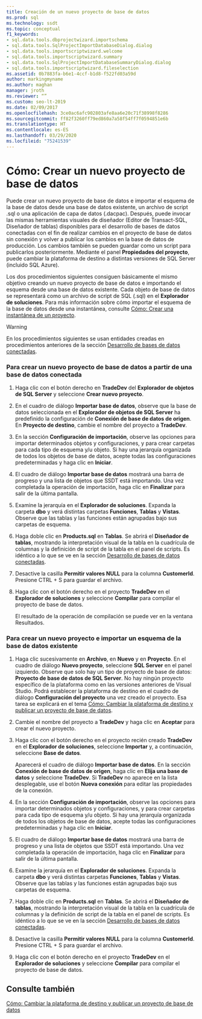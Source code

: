 ```yaml
---
title: Creación de un nuevo proyecto de base de datos
ms.prod: sql
ms.technology: ssdt
ms.topic: conceptual
f1_keywords:
- sql.data.tools.dbprojectwizard.importschema
- sql.data.tools.SqlProjectImportDatabaseDialog.dialog
- sql.data.tools.importscriptwizard.welcome
- sql.data.tools.importscriptwizard.summary
- sql.data.tools.SqlProjectImportDatabaseSummaryDialog.dialog
- sql.data.tools.importscriptwizard.fileselection
ms.assetid: 0b7883fa-b6e1-4ccf-b1d8-f522fd03a59d
author: markingmyname
ms.author: maghan
manager: jroth
ms.reviewer: “”
ms.custom: seo-lt-2019
ms.date: 02/09/2017
ms.openlocfilehash: 3ce0ac6afc902803afe8aa6e20c71f38998f8286
ms.sourcegitcommit: ff82f3260ff79ed860a7a58f54ff7f0594851e6b
ms.translationtype: HT
ms.contentlocale: es-ES
ms.lasthandoff: 03/29/2020
ms.locfileid: "75241539"
---
```

# <a name="how-to-create-a-new-database-project"></a>Cómo: Crear un nuevo proyecto de base de datos

Puede crear un nuevo proyecto de base de datos e importar el esquema de la base de datos desde una base de datos existente, un archivo de script .sql o una aplicación de capa de datos (.dacpac). Después, puede invocar las mismas herramientas visuales de diseñador (Editor de Transact\-SQL, Diseñador de tablas) disponibles para el desarrollo de bases de datos conectadas con el fin de realizar cambios en el proyecto de base de datos sin conexión y volver a publicar los cambios en la base de datos de producción. Los cambios también se pueden guardar como un script para publicarlos posteriormente. Mediante el panel **Propiedades del proyecto**, puede cambiar la plataforma de destino a distintas versiones de SQL Server (incluido SQL Azure).  
  
Los dos procedimientos siguientes consiguen básicamente el mismo objetivo creando un nuevo proyecto de base de datos e importando el esquema desde una base de datos existente. Cada objeto de base de datos se representará como un archivo de script de SQL (.sql) en el **Explorador de soluciones**. Para más información sobre cómo importar el esquema de la base de datos desde una instantánea, consulte [Cómo: Crear una instantánea de un proyecto](../ssdt/how-to-create-a-snapshot-of-a-project.md).  
  
> [!WARNING]  
> En los procedimientos siguientes se usan entidades creadas en procedimientos anteriores de la sección [Desarrollo de bases de datos conectadas](../ssdt/connected-database-development.md).  
  
### <a name="to-create-a-new-database-project-off-a-connected-database"></a>Para crear un nuevo proyecto de base de datos a partir de una base de datos conectada  
  
1.  Haga clic con el botón derecho en **TradeDev** del **Explorador de objetos de SQL Server** y seleccione **Crear nuevo proyecto**.  
  
2.  En el cuadro de diálogo **Importar base de datos**, observe que la base de datos seleccionada en el **Explorador de objetos de SQL Server** ha predefinido la configuración de **Conexión de base de datos de origen**. En **Proyecto de destino**, cambie el nombre del proyecto a **TradeDev**.  
  
3.  En la sección **Configuración de importación**, observe las opciones para importar determinados objetos y configuraciones, y para crear carpetas para cada tipo de esquema y/u objeto. Si hay una jerarquía organizada de todos los objetos de base de datos, acepte todas las configuraciones predeterminadas y haga clic en **Iniciar**.  
  
4.  El cuadro de diálogo **Importar base de datos** mostrará una barra de progreso y una lista de objetos que SSDT está importando. Una vez completada la operación de importación, haga clic en **Finalizar** para salir de la última pantalla.  
  
5.  Examine la jerarquía en el **Explorador de soluciones**. Expanda la carpeta **dbo** y verá distintas carpetas **Funciones**, **Tablas** y **Vistas**. Observe que las tablas y las funciones están agrupadas bajo sus carpetas de esquema.  
  
6.  Haga doble clic en **Products.sql** en **Tablas**. Se abrirá el **Diseñador de tablas**, mostrando la interpretación visual de la tabla en la cuadrícula de columnas y la definición de script de la tabla en el panel de scripts. Es idéntico a lo que se ve en la sección [Desarrollo de bases de datos conectadas](../ssdt/connected-database-development.md).  
  
7.  Desactive la casilla **Permitir valores NULL** para la columna **CustomerId**. Presione CTRL + S para guardar el archivo.  
  
8.  Haga clic con el botón derecho en el proyecto **TradeDev** en el **Explorador de soluciones** y seleccione **Compilar** para compilar el proyecto de base de datos.  
  
    El resultado de la operación de compilación se puede ver en la ventana Resultados.  
  
### <a name="to-create-a-new-project-and-import-existing-database-schema"></a>Para crear un nuevo proyecto e importar un esquema de la base de datos existente  
  
1.  Haga clic sucesivamente en **Archivo**, en **Nuevo** y en **Proyecto**. En el cuadro de diálogo **Nuevo proyecto**, seleccione **SQL Server** en el panel izquierdo. Observe que solo hay un tipo de proyecto de base de datos: **Proyecto de base de datos de SQL Server**. No hay ningún proyecto específico de la plataforma como en las versiones anteriores de Visual Studio. Podrá establecer la plataforma de destino en el cuadro de diálogo **Configuración del proyecto** una vez creado el proyecto. Esa tarea se explicará en el tema [Cómo: Cambiar la plataforma de destino y publicar un proyecto de base de datos](../ssdt/how-to-change-target-platform-and-publish-a-database-project.md).  
  
2.  Cambie el nombre del proyecto a **TradeDev** y haga clic en **Aceptar** para crear el nuevo proyecto.  
  
3.  Haga clic con el botón derecho en el proyecto recién creado **TradeDev** en el **Explorador de soluciones**, seleccione **Importar** y, a continuación, seleccione **Base de datos**.  
  
    Aparecerá el cuadro de diálogo **Importar base de datos**. En la sección **Conexión de base de datos de origen**, haga clic en **Elija una base de datos** y seleccione **TradeDev**. Si **TradeDev** no aparece en la lista desplegable, use el botón **Nueva conexión** para editar las propiedades de la conexión.  
  
4.  En la sección **Configuración de importación**, observe las opciones para importar determinados objetos y configuraciones, y para crear carpetas para cada tipo de esquema y/u objeto. Si hay una jerarquía organizada de todos los objetos de base de datos, acepte todas las configuraciones predeterminadas y haga clic en **Iniciar**.  
  
5.  El cuadro de diálogo **Importar base de datos** mostrará una barra de progreso y una lista de objetos que SSDT está importando. Una vez completada la operación de importación, haga clic en **Finalizar** para salir de la última pantalla.  
  
6.  Examine la jerarquía en el **Explorador de soluciones**. Expanda la carpeta **dbo** y verá distintas carpetas **Funciones**, **Tablas** y **Vistas**. Observe que las tablas y las funciones están agrupadas bajo sus carpetas de esquema.  
  
7.  Haga doble clic en **Products.sql** en **Tablas**. Se abrirá el **Diseñador de tablas**, mostrando la interpretación visual de la tabla en la cuadrícula de columnas y la definición de script de la tabla en el panel de scripts. Es idéntico a lo que se ve en la sección [Desarrollo de bases de datos conectadas](../ssdt/connected-database-development.md).  
  
8.  Desactive la casilla **Permitir valores NULL** para la columna **CustomerId**. Presione CTRL + S para guardar el archivo.  
  
9. Haga clic con el botón derecho en el proyecto **TradeDev** en el **Explorador de soluciones** y seleccione **Compilar** para compilar el proyecto de base de datos.  
  
## <a name="see-also"></a>Consulte también  
[Cómo: Cambiar la plataforma de destino y publicar un proyecto de base de datos](../ssdt/how-to-change-target-platform-and-publish-a-database-project.md)  
  
